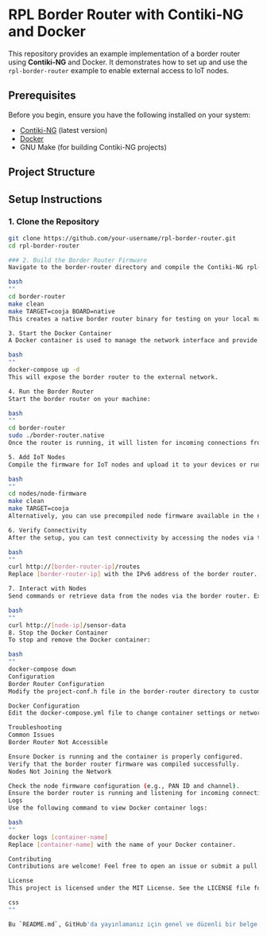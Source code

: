 # RPL Border Router with Contiki-NG and Docker

This repository provides an example implementation of a border router using **Contiki-NG** and Docker. It demonstrates how to set up and use the `rpl-border-router` example to enable external access to IoT nodes.

## Prerequisites

Before you begin, ensure you have the following installed on your system:

- [Contiki-NG](https://github.com/contiki-ng/contiki-ng) (latest version)
- [Docker](https://www.docker.com/)
- GNU Make (for building Contiki-NG projects)

## Project Structure


## Setup Instructions

### 1. Clone the Repository

```bash
git clone https://github.com/your-username/rpl-border-router.git
cd rpl-border-router

### 2. Build the Border Router Firmware
Navigate to the border-router directory and compile the Contiki-NG rpl-border-router example:

bash
""
cd border-router
make clean
make TARGET=cooja BOARD=native
This creates a native border router binary for testing on your local machine.

3. Start the Docker Container
A Docker container is used to manage the network interface and provide external access. Use the provided docker-compose.yml file to start the container:

bash
""
docker-compose up -d
This will expose the border router to the external network.

4. Run the Border Router
Start the border router on your machine:

bash
""
cd border-router
sudo ./border-router.native
Once the router is running, it will listen for incoming connections from nodes.

5. Add IoT Nodes
Compile the firmware for IoT nodes and upload it to your devices or run it in a Contiki-NG simulator:

bash
""
cd nodes/node-firmware
make clean
make TARGET=cooja
Alternatively, you can use precompiled node firmware available in the nodes directory.

6. Verify Connectivity
After the setup, you can test connectivity by accessing the nodes via the border router. Use the following command to check the routing table:

bash
""
curl http://[border-router-ip]/routes
Replace [border-router-ip] with the IPv6 address of the border router.

7. Interact with Nodes
Send commands or retrieve data from the nodes via the border router. Example:

bash
""
curl http://[node-ip]/sensor-data
8. Stop the Docker Container
To stop and remove the Docker container:

bash
""
docker-compose down
Configuration
Border Router Configuration
Modify the project-conf.h file in the border-router directory to customize the border router settings, such as PAN ID, channel, and IPv6 prefix.

Docker Configuration
Edit the docker-compose.yml file to change container settings or network configuration.

Troubleshooting
Common Issues
Border Router Not Accessible

Ensure Docker is running and the container is properly configured.
Verify that the border router firmware was compiled successfully.
Nodes Not Joining the Network

Check the node firmware configuration (e.g., PAN ID and channel).
Ensure the border router is running and listening for incoming connections.
Logs
Use the following command to view Docker container logs:

bash
""
docker logs [container-name]
Replace [container-name] with the name of your Docker container.

Contributing
Contributions are welcome! Feel free to open an issue or submit a pull request to improve this project.

License
This project is licensed under the MIT License. See the LICENSE file for more details.

css
""

Bu `README.md`, GitHub'da yayınlamanız için genel ve düzenli bir belge yapısı sunar. İhtiyaçlarınıza 
